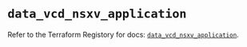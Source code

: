 # `data_vcd_nsxv_application`

Refer to the Terraform Registory for docs: [`data_vcd_nsxv_application`](https://registry.terraform.io/providers/vmware/vcd/3.10.0/docs/data-sources/nsxv_application).
